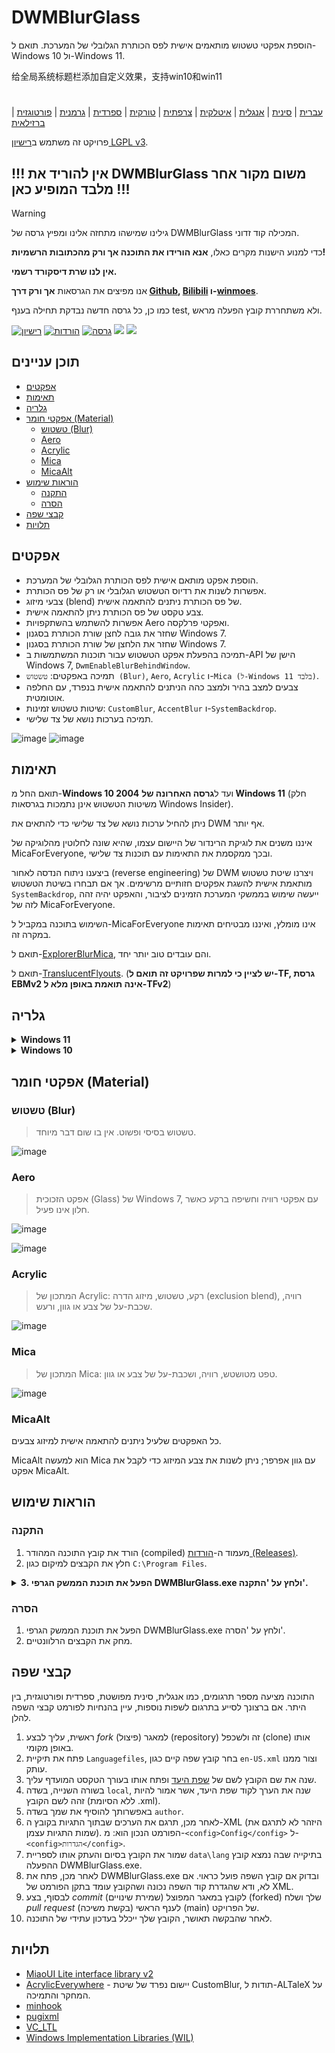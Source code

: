 # DWMBlurGlass
הוספת אפקטי טשטוש מותאמים אישית לפס הכותרת הגלובלי של המערכת. תואם ל-Windows 10 ול-Windows 11.

给全局系统标题栏添加自定义效果，支持win10和win11
#
| [עברית](/README_HE.md) | [סינית](/README_ZH.md) | [אנגלית](/README.md) | [איטלקית](/README_IT.md) | [צרפתית](/README_FR.md) | [טורקית](/README_TR.md) | [ספרדית](/README_ES.md) | [גרמנית](/README_DE.md) | [פורטוגזית ברזילאית](/README_PTBR.md)

פרויקט זה משתמש ב[רישיון LGPL v3](/COPYING.LESSER).

## !!! אין להוריד את DWMBlurGlass משום מקור אחר מלבד המופיע כאן !!!
> [!WARNING]
> גילינו שמישהו מתחזה אלינו ומפיץ גרסה של DWMBlurGlass המכילה קוד זדוני.
>
> כדי למנוע הישנות מקרים כאלו, **אנא הורידו את התוכנה אך ורק מהכתובות הרשמיות!**
>
> **אין לנו שרת דיסקורד רשמי.**
>
> אנו מפיצים את הגרסאות **אך ורק דרך [Github](https://github.com/Maplespe/DWMBlurGlass/releases), [Bilibili](https://space.bilibili.com/87195798) ו-[winmoes](https://winmoes.com)**.
>
> כמו כן, כל גרסה חדשה נבדקת תחילה בענף test, ולא משתחררת קובץ הפעלה מראש.

[![רישיון](https://img.shields.io/github/license/Maplespe/DWMBlurGlass.svg?label=רישיון)](https://www.gnu.org/licenses/lgpl-3.0.en.html)
[![הורדות](https://img.shields.io/github/downloads/Maplespe/DWMBlurGlass/total.svg?label=הורדות)](https://github.com/Maplespe/DWMBlurGlass/releases)
[![גרסה](https://img.shields.io/github/release/Maplespe/DWMBlurGlass.svg?label=גרסה)](https://github.com/Maplespe/DWMBlurGlass/releases/latest)
<img src="https://img.shields.io/badge/language-c++-F34B7D.svg"/>
<img src="https://img.shields.io/github/last-commit/Maplespe/DWMBlurGlass.svg"/>

## תוכן עניינים
- [אפקטים](#אפקטים)
- [תאימות](#תאימות)
- [גלריה](#גלריה)
- [אפקטי חומר (Material)](#אפקטי-חומר-material)
  - [טשטוש (Blur)](#טשטוש-blur)
  - [Aero](#aero)
  - [Acrylic](#acrylic)
  - [Mica](#mica)
  - [MicaAlt](#micaalt)
- [הוראות שימוש](#הוראות-שימוש)
  - [התקנה](#התקנה)
  - [הסרה](#הסרה)
- [קבצי שפה](#קבצי-שפה)
- [תלויות](#תלויות)

## אפקטים
* הוספת אפקט מותאם אישית לפס הכותרת הגלובלי של המערכת.
* אפשרות לשנות את רדיוס הטשטוש הגלובלי או רק של פס הכותרת.
* צבעי מיזוג (blend) של פס הכותרת ניתנים להתאמה אישית.
* צבע טקסט של פס הכותרת ניתן להתאמה אישית.
* אפשרות להשתמש בהשתקפויות Aero ואפקטי פרלקסה.
* שחזר את גובה לחצן שורת הכותרת בסגנון Windows 7.
* שחזר את הלחצן של שורת הכותרת בסגנון Windows 7.
* תמיכה בהפעלת אפקט הטשטוש עבור תוכנות המשתמשות ב-API הישן של Windows 7, `DwmEnableBlurBehindWindow`.
* תמיכה באפקטים: `טשטוש (Blur)`, `Aero`, `Acrylic` ו-`Mica (ל-Windows 11 בלבד)`.
* צבעים למצב בהיר ולמצב כהה הניתנים להתאמה אישית בנפרד, עם החלפה אוטומטית.
* שיטות טשטוש זמינות: `CustomBlur`, `AccentBlur` ו-`SystemBackdrop`.
* תמיכה בערכות נושא של צד שלישי.

![image](./Screenshot/001701.png)
![image](./Screenshot/10307.png)

## תאימות
תואם החל מ-**Windows 10 2004** ועד ל**גרסה האחרונה של Windows 11** (חלק משיטות הטשטוש אינן נתמכות בגרסאות Windows Insider).

ניתן להחיל ערכות נושא של צד שלישי כדי להתאים את DWM אף יותר.

איננו משנים את לוגיקת הרינדור של היישום עצמו, שהיא שונה לחלוטין מהלוגיקה של MicaForEveryone, ובכך ממקסמת את התאימות עם תוכנות צד שלישי.

ביצענו ניתוח הנדסה לאחור (reverse engineering) של DWM ויצרנו שיטת טשטוש מותאמת אישית להשגת אפקטים חזותיים מרשימים. אך אם תבחרו בשיטת הטשטוש `SystemBackdrop`, ייעשה שימוש בממשקי המערכת הזמינים לציבור, והאפקט יהיה זהה לזה של MicaForEveryone.

השימוש בתוכנה במקביל ל-MicaForEveryone אינו מומלץ, ואיננו מבטיחים תאימות במקרה זה.

תואם ל-[ExplorerBlurMica](https://github.com/Maplespe/ExplorerBlurMica), והם עובדים טוב יותר יחד.

תואם ל-[TranslucentFlyouts](https://github.com/ALTaleX531/TranslucentFlyouts). (**יש לציין כי למרות שפרויקט זה תואם ל-TF, גרסת EBMv2 אינה תואמת באופן מלא ל-TFv2**)

## גלריה
<details><summary><b>Windows 11</b></summary>

![image](./Screenshot/10307.png)

![image](./Screenshot/102134.png)

- [x] ביטול אפקט נציץ DWMAPI (win11)

![image](./Screenshot/013521.png)
</details>

<details><summary><b>Windows 10</b></summary>

![image](./Screenshot/001701.png)

![image](./Screenshot/100750.png)

בשימוש בערכות נושא של צד שלישי, האפשרויות הבאות הופעלו:

- [x] הרחבת אפקטים לגבולות (win10)
- [x] אפקט השתקפות אוויר
- [x] שחזר את גודל כפתור שורת הכותרת בסגנון Win7

![image](./Screenshot/025410.png)

</details>

## אפקטי חומר (Material)
### טשטוש (Blur)
> טשטוש בסיסי ופשוט. אין בו שום דבר מיוחד.

![image](./Screenshot/blur.png)

### Aero
> אפקט הזכוכית (Glass) של Windows 7, עם אפקטי רוויה וחשיפה ברקע כאשר חלון אינו פעיל.

![image](./Screenshot/aero.png)

![image](./Screenshot/aero_inactive.png)

### Acrylic
> המתכון של Acrylic: רקע, טשטוש, מיזוג הדרה (exclusion blend), רוויה, שכבת-על של צבע או גוון, ורעש.

![image](./Screenshot/acrylic.png)

### Mica
> המתכון של Mica: טפט מטושטש, רוויה, ושכבת-על של צבע או גוון.

![image](./Screenshot/mica.png)

### MicaAlt
כל האפקטים שלעיל ניתנים להתאמה אישית למיזוג צבעים.

MicaAlt הוא למעשה Mica עם גוון אפרפר; ניתן לשנות את צבע המיזוג כדי לקבל את אפקט MicaAlt.

## הוראות שימוש

### התקנה
1. הורד את קובץ התוכנה המהודר (compiled) מעמוד ה-[הורדות (Releases)](https://github.com/Maplespe/DWMBlurGlass/releases).
2. חלץ את הקבצים למיקום כגון `C:\Program Files`.
<details><summary><b>3. הפעל את תוכנת הממשק הגרפי DWMBlurGlass.exe ולחץ על 'התקנה'.</b></summary>

![image](./Screenshot/012746.png)

> אם לא קורה כלום לאחר הלחיצה על 'התקנה', עליך לעבור לעמוד 'סמלים' וללחוץ על 'הורדה'.

> **ייתכן שתקבל הודעה על סמלים חסרים בעתיד, במיוחד לאחר עדכוני מערכת.**

![image](./Screenshot/012924.png)

</details>

### הסרה
1. הפעל את תוכנת הממשק הגרפי DWMBlurGlass.exe ולחץ על 'הסרה'.
2. מחק את הקבצים הרלוונטיים.

## קבצי שפה
התוכנה מציעה מספר תרגומים, כמו אנגלית, סינית מפושטת, ספרדית ופורטוגזית, בין היתר.
אם ברצונך לסייע בתרגום לשפות נוספות, עיין בהנחיות לפורמט קבצי השפה להלן.

1.  ראשית, עליך לבצע *fork* (פיצול) למאגר (repository) זה ולשכפל (clone) אותו באופן מקומי.
2.  פתח את תיקיית `Languagefiles`, בחר קובץ שפה קיים כגון `en-US.xml` וצור ממנו עותק.
3.  שנה את שם הקובץ לשם של [שפת היעד](https://learn.microsoft.com/en-us/windows/win32/intl/locale-names) ופתח אותו בעורך הטקסט המועדף עליך.
4.  בשורה השנייה, בשדה `local`, שנה את הערך לקוד שפת היעד, אשר אמור להיות זהה לשם הקובץ (ללא הסיומת .xml).
5.  באפשרותך להוסיף את שמך בשדה `author`.
6.  לאחר מכן, תרגם את הערכים שבתוך התגיות בקובץ ה-XML (היזהר לא לתרגם את שמות התגיות עצמן). הפורמט הנכון הוא: מ-`<config>Config</config>` ל-`<config>הגדרות</config>`.
7.  שמור את הקובץ בסיום והעתק אותו לספריית `data\lang` בתיקייה שבה נמצא קובץ ההפעלה DWMBlurGlass.exe.
8.  לאחר מכן, פתח את DWMBlurGlass.exe ובדוק אם קובץ השפה פועל כראוי. אם לא, ודא שהגדרת קוד השפה נכונה ושהקובץ עומד בתקן הפורמט של XML.
9.  לבסוף, בצע *commit* (שמירת שינויים) לקובץ במאגר המפוצל (forked) שלך ושלח *pull request* (בקשת משיכה) לענף הראשי (main) של הפרויקט.
10. לאחר שהבקשה תאושר, הקובץ שלך ייכלל בעדכון עתידי של התוכנה.


## תלויות
* [MiaoUI Lite interface library v2](https://github.com/Maplespe/MiaoUILite)
* [AcrylicEverywhere](https://github.com/ALTaleX531/AcrylicEverywhere) - יישום נפרד של שיטת CustomBlur, תודות ל-ALTaleX על המחקר והתמיכה.
* [minhook](https://github.com/m417z/minhook)
* [pugixml](https://github.com/zeux/pugixml)
* [VC_LTL](https://github.com/Chuyu-Team/VC-LTL5)
* [Windows Implementation Libraries (WIL)](https://github.com/Microsoft/wil)